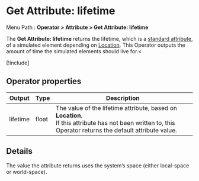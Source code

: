 # Get Attribute: lifetime

Menu Path : **Operator > Attribute > Get Attribute: lifetime**

The **Get Attribute: lifetime** returns the lifetime, which is a [standard attribute](Reference-Attributes.md), of a simulated element depending on [Location](Attributes.md#attribute-locations). This Operator outputs the amount of time the simulated elements should live for.<

[!include[](Snippets/Operator-GetAttributeOperatorSettings.md)]

## Operator properties

| **Output** | **Type** | **Description**                                              |
| ---------- | -------- | ------------------------------------------------------------ |
| lifetime   | float    | The value of the lifetime attribute, based on **Location**.<br/>If this attribute has not been written to, this Operator returns the default attribute value. |

## Details

The value the attribute returns uses the system’s space (either local-space or world-space).


